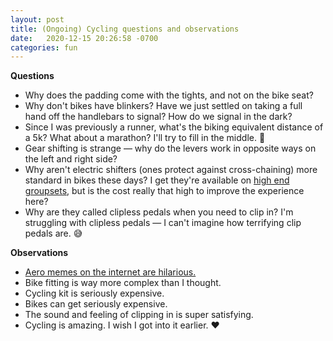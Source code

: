 ```yaml
---
layout: post
title: (Ongoing) Cycling questions and observations
date:   2020-12-15 20:26:58 -0700
categories: fun
---
```

**Questions**

- Why does the padding come with the tights, and not on the bike seat?
- Why don't bikes have blinkers? Have we just settled on taking a full hand off the handlebars to signal? How do we signal in the dark?
- Since I was previously a runner, what's the biking equivalent distance of a 5k? What about a marathon? I'll try to fill in the middle. 🙂
- Gear shifting is strange — why do the levers work in opposite ways on the left and right side?
- Why aren't electric shifters (ones protect against cross-chaining) more standard in bikes these days? I get they're available on [high end groupsets](https://www.thegeekycyclist.com/tips/shimano-di2/), but is the cost really that high to improve the experience here?
- Why are they called clipless pedals when you need to clip in? I'm struggling with clipless pedals — I can't imagine how terrifying clip pedals are. 😅

**Observations**

- [Aero memes on the internet are hilarious.](https://youtu.be/5EE8m8mmq1k?t=154)
- Bike fitting is way more complex than I thought.
- Cycling kit is seriously expensive.
- Bikes can get seriously expensive.
- The sound and feeling of clipping in is super satisfying.
- Cycling is amazing. I wish I got into it earlier. ❤️

